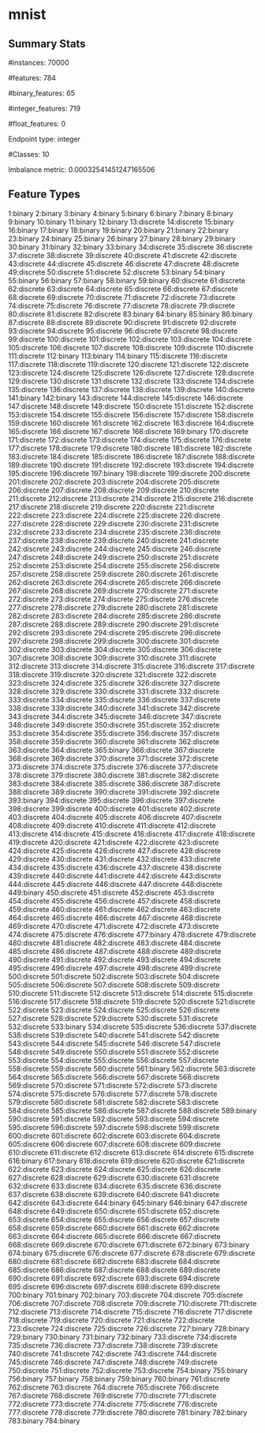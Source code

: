 # mnist

## Summary Stats

#instances: 70000

#features: 784

  #binary_features: 65

  #integer_features: 719

  #float_features: 0

Endpoint type: integer

#Classes: 10

Imbalance metric: 0.00032541451247165506

## Feature Types

 1:binary
2:binary
3:binary
4:binary
5:binary
6:binary
7:binary
8:binary
9:binary
10:binary
11:binary
12:binary
13:discrete
14:discrete
15:binary
16:binary
17:binary
18:binary
19:binary
20:binary
21:binary
22:binary
23:binary
24:binary
25:binary
26:binary
27:binary
28:binary
29:binary
30:binary
31:binary
32:binary
33:binary
34:discrete
35:discrete
36:discrete
37:discrete
38:discrete
39:discrete
40:discrete
41:discrete
42:discrete
43:discrete
44:discrete
45:discrete
46:discrete
47:discrete
48:discrete
49:discrete
50:discrete
51:discrete
52:discrete
53:binary
54:binary
55:binary
56:binary
57:binary
58:binary
59:binary
60:discrete
61:discrete
62:discrete
63:discrete
64:discrete
65:discrete
66:discrete
67:discrete
68:discrete
69:discrete
70:discrete
71:discrete
72:discrete
73:discrete
74:discrete
75:discrete
76:discrete
77:discrete
78:discrete
79:discrete
80:discrete
81:discrete
82:discrete
83:binary
84:binary
85:binary
86:binary
87:discrete
88:discrete
89:discrete
90:discrete
91:discrete
92:discrete
93:discrete
94:discrete
95:discrete
96:discrete
97:discrete
98:discrete
99:discrete
100:discrete
101:discrete
102:discrete
103:discrete
104:discrete
105:discrete
106:discrete
107:discrete
108:discrete
109:discrete
110:discrete
111:discrete
112:binary
113:binary
114:binary
115:discrete
116:discrete
117:discrete
118:discrete
119:discrete
120:discrete
121:discrete
122:discrete
123:discrete
124:discrete
125:discrete
126:discrete
127:discrete
128:discrete
129:discrete
130:discrete
131:discrete
132:discrete
133:discrete
134:discrete
135:discrete
136:discrete
137:discrete
138:discrete
139:discrete
140:discrete
141:binary
142:binary
143:discrete
144:discrete
145:discrete
146:discrete
147:discrete
148:discrete
149:discrete
150:discrete
151:discrete
152:discrete
153:discrete
154:discrete
155:discrete
156:discrete
157:discrete
158:discrete
159:discrete
160:discrete
161:discrete
162:discrete
163:discrete
164:discrete
165:discrete
166:discrete
167:discrete
168:discrete
169:binary
170:discrete
171:discrete
172:discrete
173:discrete
174:discrete
175:discrete
176:discrete
177:discrete
178:discrete
179:discrete
180:discrete
181:discrete
182:discrete
183:discrete
184:discrete
185:discrete
186:discrete
187:discrete
188:discrete
189:discrete
190:discrete
191:discrete
192:discrete
193:discrete
194:discrete
195:discrete
196:discrete
197:binary
198:discrete
199:discrete
200:discrete
201:discrete
202:discrete
203:discrete
204:discrete
205:discrete
206:discrete
207:discrete
208:discrete
209:discrete
210:discrete
211:discrete
212:discrete
213:discrete
214:discrete
215:discrete
216:discrete
217:discrete
218:discrete
219:discrete
220:discrete
221:discrete
222:discrete
223:discrete
224:discrete
225:discrete
226:discrete
227:discrete
228:discrete
229:discrete
230:discrete
231:discrete
232:discrete
233:discrete
234:discrete
235:discrete
236:discrete
237:discrete
238:discrete
239:discrete
240:discrete
241:discrete
242:discrete
243:discrete
244:discrete
245:discrete
246:discrete
247:discrete
248:discrete
249:discrete
250:discrete
251:discrete
252:discrete
253:discrete
254:discrete
255:discrete
256:discrete
257:discrete
258:discrete
259:discrete
260:discrete
261:discrete
262:discrete
263:discrete
264:discrete
265:discrete
266:discrete
267:discrete
268:discrete
269:discrete
270:discrete
271:discrete
272:discrete
273:discrete
274:discrete
275:discrete
276:discrete
277:discrete
278:discrete
279:discrete
280:discrete
281:discrete
282:discrete
283:discrete
284:discrete
285:discrete
286:discrete
287:discrete
288:discrete
289:discrete
290:discrete
291:discrete
292:discrete
293:discrete
294:discrete
295:discrete
296:discrete
297:discrete
298:discrete
299:discrete
300:discrete
301:discrete
302:discrete
303:discrete
304:discrete
305:discrete
306:discrete
307:discrete
308:discrete
309:discrete
310:discrete
311:discrete
312:discrete
313:discrete
314:discrete
315:discrete
316:discrete
317:discrete
318:discrete
319:discrete
320:discrete
321:discrete
322:discrete
323:discrete
324:discrete
325:discrete
326:discrete
327:discrete
328:discrete
329:discrete
330:discrete
331:discrete
332:discrete
333:discrete
334:discrete
335:discrete
336:discrete
337:discrete
338:discrete
339:discrete
340:discrete
341:discrete
342:discrete
343:discrete
344:discrete
345:discrete
346:discrete
347:discrete
348:discrete
349:discrete
350:discrete
351:discrete
352:discrete
353:discrete
354:discrete
355:discrete
356:discrete
357:discrete
358:discrete
359:discrete
360:discrete
361:discrete
362:discrete
363:discrete
364:discrete
365:binary
366:discrete
367:discrete
368:discrete
369:discrete
370:discrete
371:discrete
372:discrete
373:discrete
374:discrete
375:discrete
376:discrete
377:discrete
378:discrete
379:discrete
380:discrete
381:discrete
382:discrete
383:discrete
384:discrete
385:discrete
386:discrete
387:discrete
388:discrete
389:discrete
390:discrete
391:discrete
392:discrete
393:binary
394:discrete
395:discrete
396:discrete
397:discrete
398:discrete
399:discrete
400:discrete
401:discrete
402:discrete
403:discrete
404:discrete
405:discrete
406:discrete
407:discrete
408:discrete
409:discrete
410:discrete
411:discrete
412:discrete
413:discrete
414:discrete
415:discrete
416:discrete
417:discrete
418:discrete
419:discrete
420:discrete
421:discrete
422:discrete
423:discrete
424:discrete
425:discrete
426:discrete
427:discrete
428:discrete
429:discrete
430:discrete
431:discrete
432:discrete
433:discrete
434:discrete
435:discrete
436:discrete
437:discrete
438:discrete
439:discrete
440:discrete
441:discrete
442:discrete
443:discrete
444:discrete
445:discrete
446:discrete
447:discrete
448:discrete
449:binary
450:discrete
451:discrete
452:discrete
453:discrete
454:discrete
455:discrete
456:discrete
457:discrete
458:discrete
459:discrete
460:discrete
461:discrete
462:discrete
463:discrete
464:discrete
465:discrete
466:discrete
467:discrete
468:discrete
469:discrete
470:discrete
471:discrete
472:discrete
473:discrete
474:discrete
475:discrete
476:discrete
477:binary
478:discrete
479:discrete
480:discrete
481:discrete
482:discrete
483:discrete
484:discrete
485:discrete
486:discrete
487:discrete
488:discrete
489:discrete
490:discrete
491:discrete
492:discrete
493:discrete
494:discrete
495:discrete
496:discrete
497:discrete
498:discrete
499:discrete
500:discrete
501:discrete
502:discrete
503:discrete
504:discrete
505:discrete
506:discrete
507:discrete
508:discrete
509:discrete
510:discrete
511:discrete
512:discrete
513:discrete
514:discrete
515:discrete
516:discrete
517:discrete
518:discrete
519:discrete
520:discrete
521:discrete
522:discrete
523:discrete
524:discrete
525:discrete
526:discrete
527:discrete
528:discrete
529:discrete
530:discrete
531:discrete
532:discrete
533:binary
534:discrete
535:discrete
536:discrete
537:discrete
538:discrete
539:discrete
540:discrete
541:discrete
542:discrete
543:discrete
544:discrete
545:discrete
546:discrete
547:discrete
548:discrete
549:discrete
550:discrete
551:discrete
552:discrete
553:discrete
554:discrete
555:discrete
556:discrete
557:discrete
558:discrete
559:discrete
560:discrete
561:binary
562:discrete
563:discrete
564:discrete
565:discrete
566:discrete
567:discrete
568:discrete
569:discrete
570:discrete
571:discrete
572:discrete
573:discrete
574:discrete
575:discrete
576:discrete
577:discrete
578:discrete
579:discrete
580:discrete
581:discrete
582:discrete
583:discrete
584:discrete
585:discrete
586:discrete
587:discrete
588:discrete
589:binary
590:discrete
591:discrete
592:discrete
593:discrete
594:discrete
595:discrete
596:discrete
597:discrete
598:discrete
599:discrete
600:discrete
601:discrete
602:discrete
603:discrete
604:discrete
605:discrete
606:discrete
607:discrete
608:discrete
609:discrete
610:discrete
611:discrete
612:discrete
613:discrete
614:discrete
615:discrete
616:binary
617:binary
618:discrete
619:discrete
620:discrete
621:discrete
622:discrete
623:discrete
624:discrete
625:discrete
626:discrete
627:discrete
628:discrete
629:discrete
630:discrete
631:discrete
632:discrete
633:discrete
634:discrete
635:discrete
636:discrete
637:discrete
638:discrete
639:discrete
640:discrete
641:discrete
642:discrete
643:discrete
644:binary
645:binary
646:binary
647:discrete
648:discrete
649:discrete
650:discrete
651:discrete
652:discrete
653:discrete
654:discrete
655:discrete
656:discrete
657:discrete
658:discrete
659:discrete
660:discrete
661:discrete
662:discrete
663:discrete
664:discrete
665:discrete
666:discrete
667:discrete
668:discrete
669:discrete
670:discrete
671:discrete
672:binary
673:binary
674:binary
675:discrete
676:discrete
677:discrete
678:discrete
679:discrete
680:discrete
681:discrete
682:discrete
683:discrete
684:discrete
685:discrete
686:discrete
687:discrete
688:discrete
689:discrete
690:discrete
691:discrete
692:discrete
693:discrete
694:discrete
695:discrete
696:discrete
697:discrete
698:discrete
699:discrete
700:binary
701:binary
702:binary
703:discrete
704:discrete
705:discrete
706:discrete
707:discrete
708:discrete
709:discrete
710:discrete
711:discrete
712:discrete
713:discrete
714:discrete
715:discrete
716:discrete
717:discrete
718:discrete
719:discrete
720:discrete
721:discrete
722:discrete
723:discrete
724:discrete
725:discrete
726:discrete
727:binary
728:binary
729:binary
730:binary
731:binary
732:binary
733:discrete
734:discrete
735:discrete
736:discrete
737:discrete
738:discrete
739:discrete
740:discrete
741:discrete
742:discrete
743:discrete
744:discrete
745:discrete
746:discrete
747:discrete
748:discrete
749:discrete
750:discrete
751:discrete
752:discrete
753:discrete
754:binary
755:binary
756:binary
757:binary
758:binary
759:binary
760:binary
761:discrete
762:discrete
763:discrete
764:discrete
765:discrete
766:discrete
767:discrete
768:discrete
769:discrete
770:discrete
771:discrete
772:discrete
773:discrete
774:discrete
775:discrete
776:discrete
777:discrete
778:discrete
779:discrete
780:discrete
781:binary
782:binary
783:binary
784:binary

